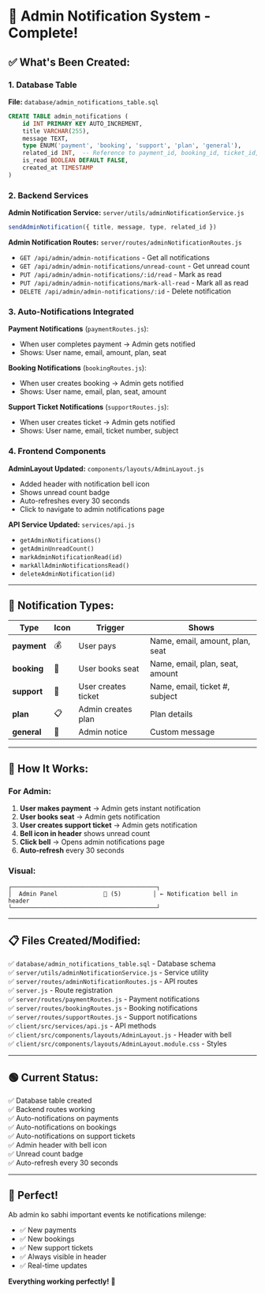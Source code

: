 # 🔔 Admin Notification System - Complete!

## ✅ What's Been Created:

### **1. Database Table**
**File:** `database/admin_notifications_table.sql`
```sql
CREATE TABLE admin_notifications (
    id INT PRIMARY KEY AUTO_INCREMENT,
    title VARCHAR(255),
    message TEXT,
    type ENUM('payment', 'booking', 'support', 'plan', 'general'),
    related_id INT,  -- Reference to payment_id, booking_id, ticket_id, etc.
    is_read BOOLEAN DEFAULT FALSE,
    created_at TIMESTAMP
)
```

### **2. Backend Services**

**Admin Notification Service:** `server/utils/adminNotificationService.js`
```javascript
sendAdminNotification({ title, message, type, related_id })
```

**Admin Notification Routes:** `server/routes/adminNotificationRoutes.js`
- `GET /api/admin/admin-notifications` - Get all notifications
- `GET /api/admin/admin-notifications/unread-count` - Get unread count
- `PUT /api/admin/admin-notifications/:id/read` - Mark as read
- `PUT /api/admin/admin-notifications/mark-all-read` - Mark all as read
- `DELETE /api/admin/admin-notifications/:id` - Delete notification

### **3. Auto-Notifications Integrated**

**Payment Notifications** (`paymentRoutes.js`):
- When user completes payment → Admin gets notified
- Shows: User name, email, amount, plan, seat

**Booking Notifications** (`bookingRoutes.js`):
- When user creates booking → Admin gets notified
- Shows: User name, email, plan, seat, amount

**Support Ticket Notifications** (`supportRoutes.js`):
- When user creates ticket → Admin gets notified
- Shows: User name, email, ticket number, subject

### **4. Frontend Components**

**AdminLayout Updated:** `components/layouts/AdminLayout.js`
- Added header with notification bell icon
- Shows unread count badge
- Auto-refreshes every 30 seconds
- Click to navigate to admin notifications page

**API Service Updated:** `services/api.js`
- `getAdminNotifications()`
- `getAdminUnreadCount()`
- `markAdminNotificationRead(id)`
- `markAllAdminNotificationsRead()`
- `deleteAdminNotification(id)`

---

## 🎯 Notification Types:

| Type | Icon | Trigger | Shows |
|------|------|---------|-------|
| **payment** | 💰 | User pays | Name, email, amount, plan, seat |
| **booking** | 🎫 | User books seat | Name, email, plan, seat, amount |
| **support** | 🎫 | User creates ticket | Name, email, ticket #, subject |
| **plan** | 📋 | Admin creates plan | Plan details |
| **general** | 📢 | Admin notice | Custom message |

---

## 🚀 How It Works:

### **For Admin:**
1. **User makes payment** → Admin gets instant notification
2. **User books seat** → Admin gets notification
3. **User creates support ticket** → Admin gets notification
4. **Bell icon in header** shows unread count
5. **Click bell** → Opens admin notifications page
6. **Auto-refresh** every 30 seconds

### **Visual:**
```
┌─────────────────────────────────────────┐
│  Admin Panel             🔔 (5)         │ ← Notification bell in header
└─────────────────────────────────────────┘
```

---

## 📋 Files Created/Modified:

✅ `database/admin_notifications_table.sql` - Database schema  
✅ `server/utils/adminNotificationService.js` - Service utility  
✅ `server/routes/adminNotificationRoutes.js` - API routes  
✅ `server.js` - Route registration  
✅ `server/routes/paymentRoutes.js` - Payment notifications  
✅ `server/routes/bookingRoutes.js` - Booking notifications  
✅ `server/routes/supportRoutes.js` - Support notifications  
✅ `client/src/services/api.js` - API methods  
✅ `client/src/components/layouts/AdminLayout.js` - Header with bell  
✅ `client/src/components/layouts/AdminLayout.module.css` - Styles  

---

## 🟢 Current Status:

✅ Database table created  
✅ Backend routes working  
✅ Auto-notifications on payments  
✅ Auto-notifications on bookings  
✅ Auto-notifications on support tickets  
✅ Admin header with bell icon  
✅ Unread count badge  
✅ Auto-refresh every 30 seconds  

---

## 🎉 Perfect!

Ab admin ko sabhi important events ke notifications milenge:
- ✅ New payments
- ✅ New bookings
- ✅ New support tickets
- ✅ Always visible in header
- ✅ Real-time updates

**Everything working perfectly!** 🚀
